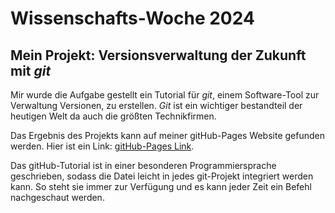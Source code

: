 # Wissenschafts-Woche 2024

## Mein Projekt: Versionsverwaltung der Zukunft mit _git_

Mir wurde die Aufgabe gestellt ein Tutorial für _git_, einem Software-Tool zur Verwaltung Versionen, zu erstellen.
_Git_ ist ein wichtiger bestandteil der heutigen Welt da auch die größten Technikfirmen.

Das Ergebnis des Projekts kann auf meiner gitHub-Pages Website gefunden werden. Hier ist ein Link: <a href="https://hanglma.github.io/Wissenschafts-Woche-2024/"> gitHub-Pages Link</a>.

Das gitHub-Tutorial ist in einer besonderen Programmiersprache geschrieben, sodass die Datei leicht in jedes git-Projekt integriert werden kann. So steht sie immer zur Verfügung und es kann jeder Zeit ein Befehl nachgeschaut werden.
